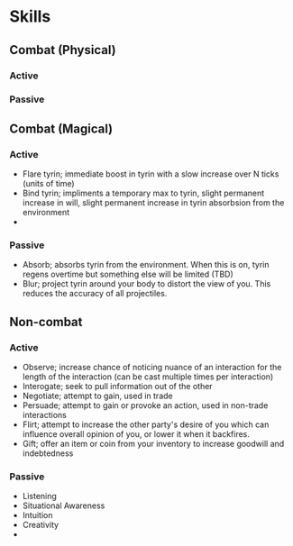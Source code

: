 # Skills

## Combat (Physical)

### Active


### Passive


## Combat (Magical)

### Active

- Flare tyrin; immediate boost in tyrin with a slow increase over N ticks (units of time)
- Bind tyrin; impliments a temporary max to tyrin, slight permanent increase in will, slight permanent increase in tyrin absorbsion from the environment
- 

### Passive

- Absorb; absorbs tyrin from the environment. When this is on, tyrin regens overtime but something else will be limited (TBD)
- Blur; project tyrin around your body to distort the view of you. This reduces the accuracy of all projectiles.

## Non-combat

### Active

- Observe; increase chance of noticing nuance of an interaction for the length of the interaction (can be cast multiple times per interaction)
- Interogate; seek to pull information out of the other
- Negotiate; attempt to gain, used in trade
- Persuade; attempt to gain or provoke an action, used in non-trade interactions
- Flirt; attempt to increase the other party's desire of you which can influence overall opinion of you, or lower it when it backfires.
- Gift; offer an item or coin from your inventory to increase goodwill and indebtedness

### Passive

- Listening
- Situational Awareness
- Intuition
- Creativity
- 